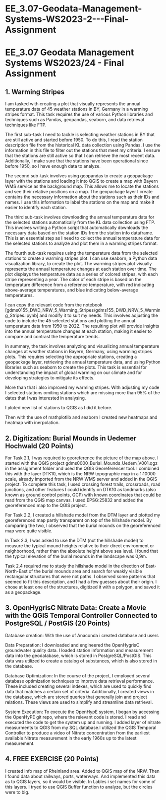 # EE_3.07-Geodata-Management-Systems-WS2023-2---Final-Assignment
# EE_3.07 Geodata Management Systems WS2023/24 -  Final Assignment

## 1. Warming Stripes

I am tasked with creating a plot that visually represents the annual temperature data of 45 weather stations in BY, Germany in a warming stripes format. This task requires the use of various Python libraries and techniques such as Pandas, geopandas, seaborn, and data retrieval techniques like FTP.

The first sub-task I need to tackle is selecting weather stations in BY that are still active and started before 1950. To do this, I read the station description file from the historical KL data collection using Pandas. I use the information in this file to filter out the stations that meet my criteria. I ensure that the stations are still active so that I can retrieve the most recent data. Additionally, I make sure that the stations have been operational since before 1950, so I have enough data to analyze.

The second sub-task involves using geopandas to create a geopackage layer with the stations and loading it into QGIS to create a map with Bayern WMS service as the background map. This allows me to locate the stations and see their relative positions on a map. The geopackage layer I create contains the necessary information about the stations such as their IDs and names. I use this information to label the stations on the map and make it easier to identify each station.

The third sub-task involves downloading the annual temperature data for the selected stations automatically from the KL data collection using FTP. This involves writing a Python script that automatically downloads the necessary data based on the station IDs from the station info dataframe. This is an essential step as I need to collect the annual temperature data for the selected stations to analyze and plot them in a warming stripes format.

The fourth sub-task requires using the temperature data from the selected stations to create a warming stripes plot. I can use seaborn, a Python data visualization library, to create the plot. The warming stripes plot visually represents the annual temperature changes at each station over time. The plot displays the temperature data as a series of colored stripes, with each stripe representing a year. The color of each stripe is based on the temperature difference from a reference temperature, with red indicating above-average temperatures, and blue indicating below-average temperatures.

I can copy the relevant code from the notebook [gdms0155_DWD_NRW_5_Warming_Stripes/gdms155_DWD_NRW_5_Warming_Stripes.ipynb] and modify it to suit my needs. This involves adjusting the code to include the 45 selected stations and plotting the annual temperature data from 1950 to 2022. The resulting plot will provide insights into the annual temperature changes at each station, making it easier to compare and contrast the temperature trends.

In summary, the task involves analyzing and visualizing annual temperature changes at weather stations in Bayern, Germany, using warming stripes plots. This requires selecting the appropriate stations, creating a geopackage layer, retrieving the annual temperature data, and using Python libraries such as seaborn to create the plots. This task is essential for understanding the impact of global warming on our climate and for developing strategies to mitigate its effects.

More than that i also improved my warming stripes. With adjusting my code I selected stations omiting stations which are missing more than 95% of the dates that I was interested in analysing.

I ploted new list of stations to QGIS as I did it before.

Then with the use of mathplotlib and seaborn I created new heatmaps and heatmap with inerpolation.

## 2. Digitization: Burial Mounds in Uedemer Hochwald (20 Points)

For Task 2.1, I was required to georeference the picture of the map above. I started with the QGIS project gdms0000_Burial_Mounds_Uedem_V001.qgz in the assignment folder and used the QGIS Georeferencer tool. I combined this with the layer DTK10, which is the NRW topographic map in a 1:10000 scale, already imported from the NRW WMS server and added in the QGIS project. To complete this task, I used crossing forest trails, crossroads, road junctions, and other features I could identify on DTK10 as landmarks (also known as ground control points, GCP) with known coordinates that could be read from the QGIS map canvas. I used EPSG:25832 and added the georeferenced map to the QGIS project.

For Task 2.2, I created a hillshade model from the DTM layer and plotted my georeferenced map partly transparent on top of the hillshade model. By comparing the two, I observed that the burial mounds on the georeferenced map were quite visible.

In Task 2.3, I was asked to use the DTM (not the hillshade model) to measure the typical mound heights relative to their direct environment or neighborhood, rather than the absolute height above sea level. I found that the typical elevation of the burial mounds in the landscape was 0,9m.

Task 2.4 required me to study the hillshade model in the direction of East-North-East of the burial mounds area and search for weakly visible rectangular structures that were not paths. I observed some patterns that seemed to fit this description, and I had a few guesses about their origin. I chose at least one of the structures, digitized it with a polygon, and saved it as a geopackage.

## 3. OpenHygrisC Nitrate Data: Create a Movie with the QGIS Temporal Controller Connected to PostgreSQL / PostGIS (20 Points)

Database creation: With the use of Anaconda i created database and users

Data Preparation: I downloaded and engineered the OpenHygrisC groundwater quality data. I loaded station information and measurement data into the geodatabase, which is stored in PostgreSQL/PostGIS. This data was utilized to create a catalog of substances, which is also stored in the database.

Database Optimization: In the course of the project, I employed several database optimization techniques to improve data retrieval performance. These included creating several indexes, which are used to quickly find data that matches a certain set of criteria. Additionally, I created views in the database, which are stored queries that generally join and project relations. These views are used to simplify and streamline data retrieval.

System Execution: To execute the OpenHypE system, I began by accessing the OpenHyPE git repo, where the relevant code is stored. I read and executed the code to get the system up and running. I added layer of nitrate measurments to QGIS from my SQL database.I utilized the QGIS Temporal Controller to produce a video of Nitrate concentration from the earliest available Nitrate measurement in the early 1960s up to the latest measurement.

## 4. FREE EXERCISE (20 Points)

I created info map of Rheinland area. Added to QGIS map of the NRW. Then I found data about railways, ports, waterways. And implemented this data as to QGIS layers, so it would be visible. In Lables i set names for some of this layers. I tryed to use QGIS Buffer function to analyze, but the circles were to big.
